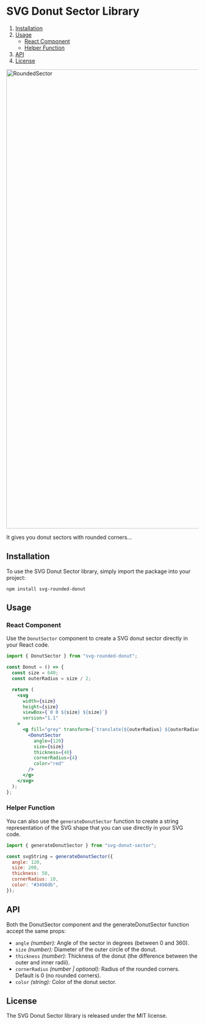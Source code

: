 # SVG Donut Sector Library

1. [Installation](#installation)
2. [Usage](#usage)
   - [React Component](#react-component)
   - [Helper Function](#helper-function)
3. [API](#api)
4. [License](#license)

<img width="1200" alt="RoundedSector" src="https://github.com/benjaminleonard/svg-rounded-donut/assets/4020798/83c8886c-ea6c-4db0-8497-ac7a36305b65">

It gives you donut sectors with rounded corners...

## Installation

To use the SVG Donut Sector library, simply import the package into your project:

```
npm install svg-rounded-donut
```

## Usage

### React Component

Use the `DonutSector` component to create a SVG donut sector directly in your React code.

```jsx
import { DonutSector } from "svg-rounded-donut";

const Donut = () => {
  const size = 640;
  const outerRadius = size / 2;

  return (
    <svg
      width={size}
      height={size}
      viewBox={`0 0 ${size} ${size}`}
      version="1.1"
    >
      <g fill="grey" transform={`translate(${outerRadius} ${outerRadius})`}>
        <DonutSector
          angle={120}
          size={size}
          thickness={40}
          cornerRadius={4}
          color="red"
        />
      </g>
    </svg>
  );
};
```

### Helper Function

You can also use the `generateDonutSector` function to create a string representation of the SVG shape that you can use directly in your SVG code.

```js
import { generateDonutSector } from "svg-donut-sector";

const svgString = generateDonutSector({
  angle: 120,
  size: 200,
  thickness: 50,
  cornerRadius: 10,
  color: "#3498db",
});
```

## API

Both the DonutSector component and the generateDonutSector function accept the same props:

- `angle` _(number):_ Angle of the sector in degrees (between 0 and 360).
- `size` _(number):_ Diameter of the outer circle of the donut.
- `thickness` _(number):_ Thickness of the donut (the difference between the outer and inner radii).
- `cornerRadius` _(number | optional):_ Radius of the rounded corners. Default is 0 (no rounded corners).
- `color` _(string):_ Color of the donut sector.

## License

The SVG Donut Sector library is released under the MIT license.
